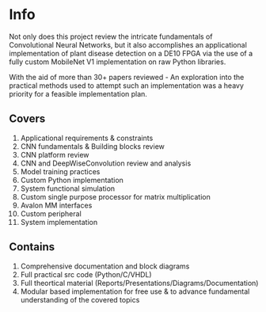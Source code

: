 # Info
Not only does this project review the intricate fundamentals of Convolutional Neural Networks, but it also accomplishes an applicational implementation of plant disease detection on a DE10 FPGA via the use of a fully custom MobileNet V1 implementation on raw Python libraries.

With the aid of more than 30+ papers reviewed - An exploration into the practical methods used to attempt such an implementation was a heavy priority for a feasible implementation plan.

## Covers
1)  Applicational requirements & constraints 
2)  CNN fundamentals & Building blocks review
3)  CNN platform review
4)  CNN and DeepWiseConvolution review and analysis
5)  Model training practices
6)  Custom Python implementation
7)  System functional simulation
8)  Custom single purpose processor for matrix multiplication
9)  Avalon MM interfaces
10) Custom peripheral
11) System implementation

## Contains
1)  Comprehensive documentation and block diagrams
2)  Full practical src code (Python/C/VHDL)
3)  Full theortical material (Reports/Presentations/Diagrams/Documentation)
4)  Modular based implementation for free use & to advance fundamental understanding of the covered topics
